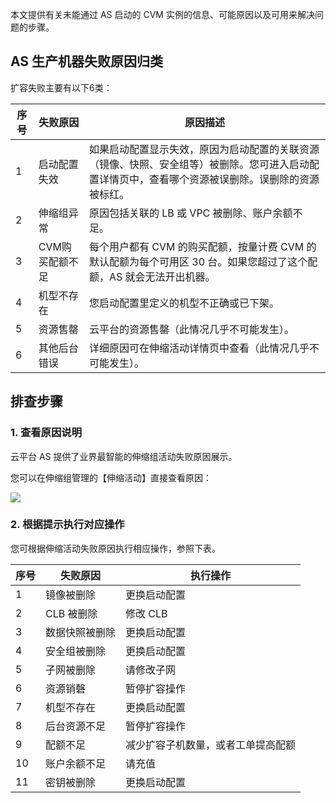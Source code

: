 本文提供有关未能通过 AS 启动的 CVM 实例的信息、可能原因以及可用来解决问题的步骤。

## AS 生产机器失败原因归类

扩容失败主要有以下6类：

| 序号 | 失败原因 | 原因描述 | 
|---------|---------|---------|
| 1 | 启动配置失效 | 如果启动配置显示失效，原因为启动配置的关联资源（镜像、快照、安全组等）被删除。您可进入启动配置详情页中，查看哪个资源被误删除。误删除的资源被标红。 | 
| 2 | 伸缩组异常 | 原因包括关联的 LB 或 VPC 被删除、账户余额不足。 | 
| 3 | CVM购买配额不足 | 每个用户都有 CVM 的购买配额，按量计费 CVM 的默认配额为每个可用区 30 台。如果您超过了这个配额，AS 就会无法开出机器。 | 
| 4 | 机型不存在 | 您启动配置里定义的机型不正确或已下架。 | 
| 5 | 资源售罄 | 云平台的资源售罄（此情况几乎不可能发生）。 | 
| 6 | 其他后台错误 | 详细原因可在伸缩活动详情页中查看（此情况几乎不可能发生）。 | 

## 排查步骤

### 1. 查看原因说明

云平台 AS 提供了业界最智能的伸缩组活动失败原因展示。

您可以在伸缩组管理的【伸缩活动】直接查看原因：

![](http://imgcache.tcecqpoc.fsphere.cn/image/mc.qcloudimg.com/static/img/51e997b42d2d7e7ce6d8bf3f2e662411/0.jpg)

### 2. 根据提示执行对应操作

您可根据伸缩活动失败原因执行相应操作，参照下表。

| 序号 | 失败原因 | 执行操作 | 
|---------|---------|---------|
| 1 | 镜像被删除 | 	更换启动配置 | 
| 2 | CLB 被删除 | 修改 CLB | 
| 3 | 数据快照被删除 | 更换启动配置 | 
| 4 | 安全组被删除 | 更换启动配置 | 
| 5 | 子网被删除 | 请修改子网 | 
| 6 | 资源销磬 | 暂停扩容操作 | 
| 7 | 机型不存在 | 更换启动配置 | 
| 8 | 后台资源不足 | 暂停扩容操作 | 
| 9 | 配额不足 | 减少扩容子机数量，或者工单提高配额 | 
| 10 | 账户余额不足 | 请充值 | 
| 11 | 密钥被删除 | 更换启动配置 | 

